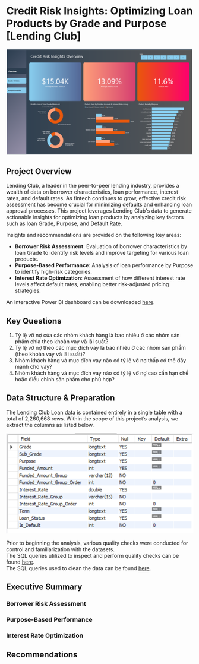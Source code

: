 # Credit Risk Insights: Optimizing Loan Products by Grade and Purpose [Lending Club]
![](images/overview_page.png)

## Project Overview
Lending Club, a leader in the peer-to-peer lending industry, provides a wealth of data on borrower characteristics, loan performance, interest rates, and default rates. As fintech continues to grow, effective credit risk assessment has become crucial for minimizing defaults and enhancing loan approval processes. This project leverages Lending Club's data to generate actionable insights for optimizing loan products by analyzing key factors such as loan Grade, Purpose, and Default Rate.

Insights and recommendations are provided on the following key areas:

- **Borrower Risk Assessment**: Evaluation of borrower characteristics by loan Grade to identify risk levels and improve targeting for various loan products.  
- **Purpose-Based Performance**: Analysis of loan performance by Purpose to identify high-risk categories.  
- **Interest Rate Optimization**: Assessment of how different interest rate levels affect default rates, enabling better risk-adjusted pricing strategies.

An interactive Power BI dashboard can be downloaded [here](https://app.powerbi.com/groups/me/reports/47bb9f14-9a87-492a-8b24-948a12c2f811/8f03a32be0be0e34306b?experience=power-bi "target=_blank").




## Key Questions
1. Tỷ lệ vỡ nợ của các nhóm khách hàng là bao nhiêu ở các nhóm sản phẩm chia theo khoản vay và lãi suất?
2. Tỷ lệ vỡ nợ theo các mục đích vay là bao nhiêu ở các nhóm sản phẩm (theo khoản vay và lãi suất)?
3. Nhóm khách hàng và mục đích vay nào có tỷ lệ vỡ nợ thấp có thể đẩy mạnh cho vay?
4. Nhóm khách hàng và mục đích vay nào có tỷ lệ vỡ nợ cao cần hạn chế hoặc điều chỉnh sản phẩm cho phù hợp?

## Data Structure & Preparation
The Lending Club Loan data is contained entirely in a single table with a total of 2,260,668 rows. Within the scope of this project’s analysis, we extract the columns as listed below.

![](images/data_structure.PNG)

Prior to beginning the analysis, various quality checks were conducted for control and familiarization with the datasets.  
The SQL queries utilized to inspect and perform quality checks can be found [here](SQL_initial_checks.sql).  
The SQL queries used to clean the data can be found [here](SQL_clean_and_transform.sql).



## Executive Summary
### Borrower Risk Assessment
### Purpose-Based Performance
### Interest Rate Optimization

## Recommendations

## 



